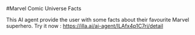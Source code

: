 #Marvel Comic Universe Facts

This AI agent provide the user with some facts about their favourite Marvel superhero.
Try it now : https://illa.ai/ai-agent/ILAfx4p1C7ri/detail
